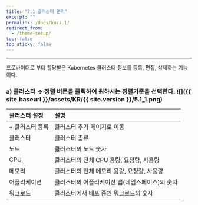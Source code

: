 ```yaml
---
title: "7.1 클러스터 관리"
excerpt: ""
permalink: /docs/ko/7.1/
redirect_from:
  - /theme-setup/
toc: false
toc_sticky: false
---
```


---
프로바이더로 부터 할당받은 Kubernetes 클러스터 정보를 등록, 편집, 삭제하는 기능이다.

### a\) 클러스터  →  정렬 버튼을 클릭하여 원하시는 정렬기준을 선택한다. ![]({{ site.baseurl }}/assets/KR/{{ site.version }}/5.1_1.png)

| **클러스터 설정** | **설명**                       |
| :---------- | :--------------------------- |
| + 클러스터 등록   | 클러스터 추가 페이지로 이동              |
| 클러스터        | 클러스터 종류                      |
| 노드          | 클러스터의 노드 숫자                  |
| CPU         | 클러스터의 전체 CPU 용량, 요청량, 사용량    |
| 메모리         | 클러스터의 전체 메모리 용량, 요청량, 사용량    |
| 어플리케이션      | 클러스터의 어플리케이션 맵\(네임스페이스\)의 숫자 |
| 워크로드        | 클러스터에서 배포 중인 워크로드의 숫자        |
